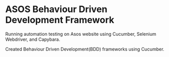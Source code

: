 # ASOS Behaviour Driven Development Framework

Running automation testing on Asos website using Cucumber, Selenium Webdriver, and Capybara.

Created Behaviour Driven Development(BDD) frameworks using Cucumber.
